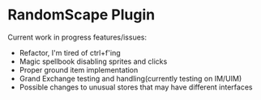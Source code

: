 # RandomScape Plugin
Current work in progress features/issues:
- Refactor, I'm tired of ctrl+f'ing
- Magic spellbook disabling sprites and clicks
- Proper ground item implementation
- Grand Exchange testing and handling(currently testing on IM/UIM)
- Possible changes to unusual stores that may have different interfaces 